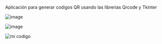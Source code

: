 Aplicación para generar codigos QR usando las librerias Qrcode y Tkinter

![image](https://github.com/MixDark/GeneradorCodigosQR/assets/151795541/8fc95475-7173-490f-8781-6676efb58edb)

![image](https://github.com/MixDark/GeneradorCodigosQR/assets/151795541/fe160ca1-5ba3-4e9b-8cda-3464e1225dad)

![mi codigo](https://github.com/MixDark/GeneradorCodigosQR/assets/151795541/31981cc3-09df-4591-bb7a-acebfe07c330)


